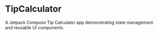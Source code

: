 # TipCalculator
A Jetpack Compose Tip Calculator app demonstrating state management and reusable UI components.
